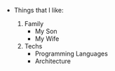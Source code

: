 * Things that I like:

  1. Family
     * My Son
     * My Wife
  2. Techs
     * Programming Languages
     * Architecture
